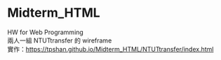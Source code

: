 # Midterm_HTML
HW for Web Programming   
兩人一組 NTUTtransfer 的 wireframe   
實作：https://tpshan.github.io/Midterm_HTML/NTUTtransfer/index.html
